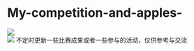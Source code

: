 # My-competition-and-apples-
[![](https://img.shields.io/badge/last_commit-0322-{red}.svg)]({https://github.com/lurchycc/My-competition-and-apples-/graphs/commit-activity})  
[![](https://img.shields.io/badge/repo-download-blue)]({https://github.com/lurchycc/My-competition-and-apples-/archive/refs/heads/main.zip})
不定时更新一些比赛成果或者一些参与的活动，仅供参考与交流
